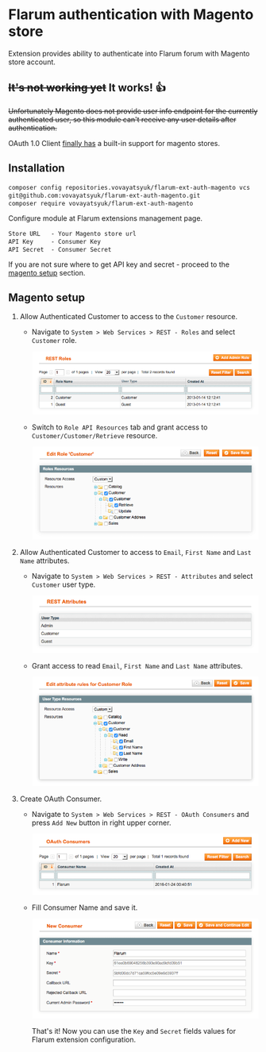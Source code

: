 # Flarum authentication with Magento store

Extension provides ability to authenticate into Flarum forum with Magento store
account.

## ~~It's not working yet~~ It works! :+1:

~~Unfortunately Magento does not provide user info endpoint for the currently
authenticated user, so this module can't receive any user details after
authentication.~~

OAuth 1.0 Client [finally has](https://github.com/thephpleague/oauth1-client/pull/59)
a built-in support for magento stores.

## Installation

```
composer config repositories.vovayatsyuk/flarum-ext-auth-magento vcs git@github.com:vovayatsyuk/flarum-ext-auth-magento.git
composer require vovayatsyuk/flarum-ext-auth-magento
```

Configure module at Flarum extensions management page.

    Store URL   - Your Magento store url
    API Key     - Consumer Key
    API Secret  - Consumer Secret

If you are not sure where to get API key and secret - proceed to the
[magento setup](#magento-setup) section.

## Magento setup

1. Allow Authenticated Customer to access to the `Customer` resource.

    * Navigate to `System > Web Services > REST - Roles` and select `Customer` role.

        ![REST Roles Grid](/resources/docs/images/magento/roles_grid.png)

    * Switch to `Role API Resources` tab and grant access to
        `Customer/Customer/Retrieve` resource.

        ![Customer Role Form](/resources/docs/images/magento/role_form.png)

2. Allow Authenticated Customer to access to `Email`, `First Name` and `Last Name`
    attributes.

    * Navigate to `System > Web Services > REST - Attributes` and select `Customer`
        user type.

        ![REST Roles Grid](/resources/docs/images/magento/attributes_grid.png)

    * Grant access to read `Email`, `First Name` and `Last Name` attributes.

        ![Attribute Rules for Customer Role](/resources/docs/images/magento/attributes_form.png)

3. Create OAuth Consumer.

    * Navigate to `System > Web Services > REST - OAuth Consumers` and press
        `Add New` button in right upper corner.

        ![OAuth Consumers Grid](/resources/docs/images/magento/oauth_consumers_grid.png)

    * Fill Consumer Name and save it.

        ![OAuth Consumer Form](/resources/docs/images/magento/oauth_consumer_form.png)

        That's it! Now you can use the `Key` and `Secret` fields values for Flarum
        extension configuration.
